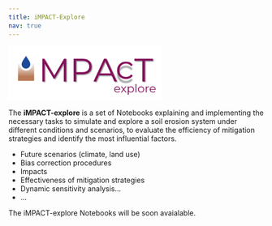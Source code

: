 ```yaml
---
title: iMPACT-Explore
nav: true
---
```


<img src="iMPACT-Explore_logo.png" alt="iMPACT-Explore logo" style="width:60%;" >

The **iMPACT-explore** is a set of Notebooks explaining and implementing the necessary tasks to simulate and explore a soil erosion system under different conditions and scenarios, to evaluate the efficiency of mitigation strategies and identify the most influential factors.

- Future scenarios (climate, land use)
- Bias correction procedures
- Impacts
- Effectiveness of mitigation strategies
- Dynamic sensitivity analysis…
- ...

The iMPACT-explore Notebooks will be soon avaialable.